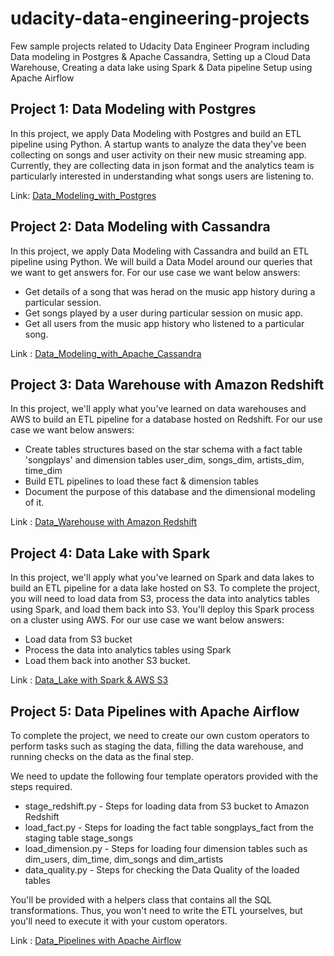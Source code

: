 # udacity-data-engineering-projects
Few sample projects related to Udacity Data Engineer Program including Data modeling in Postgres &amp; Apache Cassandra, Setting up a Cloud Data Warehouse, Creating a data lake using Spark &amp; Data pipeline Setup using Apache Airflow

## Project 1: Data Modeling with Postgres
In this project, we apply Data Modeling with Postgres and build an ETL pipeline using Python. A startup wants to analyze the data they've been collecting on songs and user activity on their new music streaming app. Currently, they are collecting data in json format and the analytics team is particularly interested in understanding what songs users are listening to.

Link: [Data_Modeling_with_Postgres](https://github.com/karthigaiselvanm/udacity-data-engineering-projects/tree/main/Data%20Modeling%20with%20Postgres)

## Project 2: Data Modeling with Cassandra
In this project, we apply Data Modeling with Cassandra and build an ETL pipeline using Python. We will build a Data Model around our queries that we want to get answers for. 
For our use case we want below answers: 

 - Get details of a song that was herad on the music app history during a particular session. 
 - Get songs played by a user during particular session on music app. 
 - Get all users from the music app history who listened to a particular song.

Link : [Data_Modeling_with_Apache_Cassandra](https://github.com/karthigaiselvanm/udacity-data-engineering-projects/tree/main/Data%20Modeling%20with%20Apace%20Cassandra)

## Project 3: Data Warehouse with Amazon Redshift
In this project, we'll apply what you've learned on data warehouses and AWS to build an ETL pipeline for a database hosted on Redshift. 
For our use case we want below answers: 

 - Create tables structures based on the star schema with a fact table 'songplays' and dimension tables user_dim, songs_dim, artists_dim, time_dim
 - Build ETL pipelines to load these fact & dimension tables
 - Document the purpose of this database and the dimensional modeling of it.
  
Link : [Data_Warehouse with Amazon Redshift](https://github.com/karthigaiselvanm/udacity-data-engineering-projects/tree/main/Datawarehouse%20with%20AWS%20Redshift)

## Project 4: Data Lake with Spark
In this project, we'll apply what you've learned on Spark and data lakes to build an ETL pipeline for a data lake hosted on S3. To complete the project, you will need to load data from S3, process the data into analytics tables using Spark, and load them back into S3. You'll deploy this Spark process on a cluster using AWS.
For our use case we want below answers: 

 - Load data from S3 bucket
 - Process the data into analytics tables using Spark
 - Load them back into another S3 bucket.
 
 Link : [Data_Lake with Spark & AWS S3](https://github.com/karthigaiselvanm/udacity-data-engineering-projects/tree/main/Datalake%20with%20Spark%20%26%20AWS%20S3)
 
## Project 5: Data Pipelines with Apache Airflow
To complete the project, we need to create our own custom operators to perform tasks such as staging the data, filling the data warehouse, and running checks on the data as the final step.

We need to update the following four template operators provided with the steps required.
- stage_redshift.py - Steps for loading data from S3 bucket to Amazon Redshift
- load_fact.py - Steps for loading the fact table songplays_fact from the staging table stage_songs
- load_dimension.py - Steps for loading four dimension tables such as dim_users, dim_time, dim_songs and dim_artists
- data_quality.py - Steps for checking the Data Quality of the loaded tables

You'll be provided with a helpers class that contains all the SQL transformations. Thus, you won't need to write the ETL yourselves, but you'll need to execute it with your custom operators.

Link : [Data_Pipelines with Apache Airflow](https://github.com/karthigaiselvanm/udacity-data-engineering-projects/tree/main/Data%20Pipelines%20with%20Apache%20Airflow)

